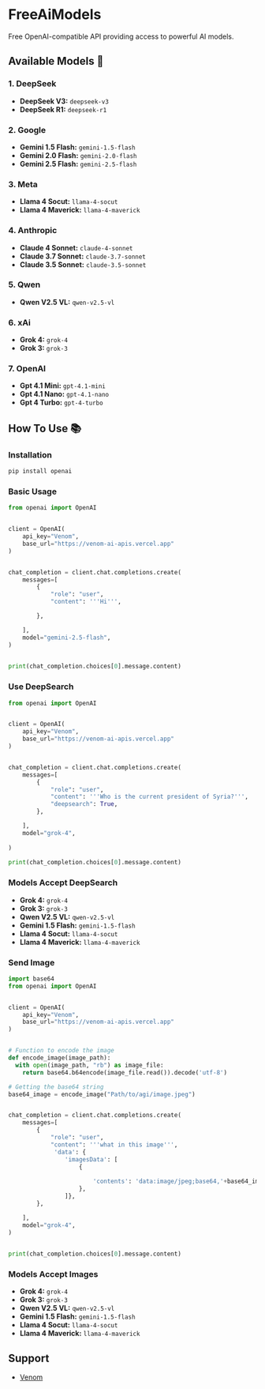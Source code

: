 # FreeAiModels
Free OpenAI-compatible API providing access to powerful AI models.


## Available Models 🤖
### 1. DeepSeek
- **DeepSeek V3:** `deepseek-v3`
- **DeepSeek R1:** `deepseek-r1`

### 2. Google
- **Gemini 1.5 Flash:** `gemini-1.5-flash`
- **Gemini 2.0 Flash:** `gemini-2.0-flash`
- **Gemini 2.5 Flash:** `gemini-2.5-flash`

### 3. Meta
- **Llama 4 Socut:** `llama-4-socut`
- **Llama 4 Maverick:** `llama-4-maverick`

### 4. Anthropic
- **Claude 4 Sonnet:** `claude-4-sonnet`
- **Claude 3.7 Sonnet:** `claude-3.7-sonnet`
- **Claude 3.5 Sonnet:** `claude-3.5-sonnet`

### 5. Qwen
- **Qwen V2.5 VL:** `qwen-v2.5-vl`

### 6. xAi
- **Grok 4:** `grok-4`
- **Grok 3:** `grok-3`

### 7. OpenAI
- **Gpt 4.1 Mini:** `gpt-4.1-mini`
- **Gpt 4.1 Nano:** `gpt-4.1-nano`
- **Gpt 4 Turbo:** `gpt-4-turbo`


## How To Use 📚

### Installation
```bash
pip install openai
```

### Basic Usage
```python
from openai import OpenAI


client = OpenAI(
    api_key="Venom",
    base_url="https://venom-ai-apis.vercel.app"
)


chat_completion = client.chat.completions.create(
    messages=[
        {
            "role": "user",
            "content": '''Hi''',

        },

    ],
    model="gemini-2.5-flash",
)

 
print(chat_completion.choices[0].message.content)

```
### Use DeepSearch
```python
from openai import OpenAI


client = OpenAI(
    api_key="Venom",
    base_url="https://venom-ai-apis.vercel.app"
)


chat_completion = client.chat.completions.create(
    messages=[
        {
            "role": "user",
            "content": '''Who is the current president of Syria?''',
            "deepsearch": True,
        },

    ],
    model="grok-4",
    
)
 
print(chat_completion.choices[0].message.content)

```
### Models Accept DeepSearch
- **Grok 4:** `grok-4`
- **Grok 3:** `grok-3`
- **Qwen V2.5 VL:** `qwen-v2.5-vl`
- **Gemini 1.5 Flash:** `gemini-1.5-flash`
- **Llama 4 Socut:** `llama-4-socut`
- **Llama 4 Maverick:** `llama-4-maverick`

### Send Image
```python
import base64
from openai import OpenAI


client = OpenAI(
    api_key="Venom",
    base_url="https://venom-ai-apis.vercel.app"
)


# Function to encode the image
def encode_image(image_path):
  with open(image_path, "rb") as image_file:
    return base64.b64encode(image_file.read()).decode('utf-8')

# Getting the base64 string
base64_image = encode_image("Path/to/agi/image.jpeg")


chat_completion = client.chat.completions.create(
    messages=[
        {
            "role": "user",
            "content": '''what in this image''',
             'data': {
                'imagesData': [
                    {
         
                        'contents': 'data:image/jpeg;base64,'+base64_image,
                    },
                ]},
        },

    ],
    model="grok-4",
)

 
print(chat_completion.choices[0].message.content)
```

### Models Accept Images
- **Grok 4:** `grok-4`
- **Grok 3:** `grok-3`
- **Qwen V2.5 VL:** `qwen-v2.5-vl`
- **Gemini 1.5 Flash:** `gemini-1.5-flash`
- **Llama 4 Socut:** `llama-4-socut`
- **Llama 4 Maverick:** `llama-4-maverick`


## Support 
- [Venom](https://t.me/e_e_9_9)
